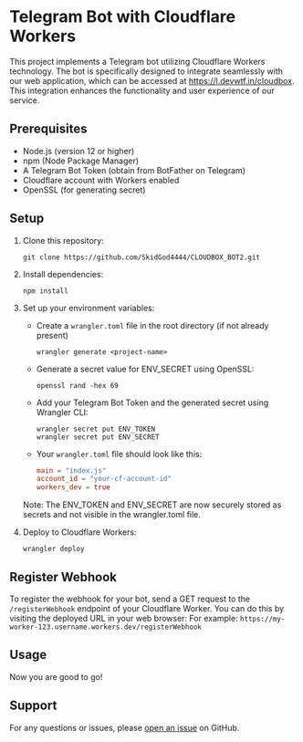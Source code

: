 # Telegram Bot with Cloudflare Workers

This project implements a Telegram bot utilizing Cloudflare Workers technology. The bot is specifically designed to integrate seamlessly with our web application, which can be accessed at https://l.devwtf.in/cloudbox. This integration enhances the functionality and user experience of our service.

## Prerequisites

- Node.js (version 12 or higher)
- npm (Node Package Manager)
- A Telegram Bot Token (obtain from BotFather on Telegram)
- Cloudflare account with Workers enabled
- OpenSSL (for generating secret)

## Setup

1. Clone this repository:

   ```
   git clone https://github.com/SkidGod4444/CLOUDBOX_BOT2.git
   ```

2. Install dependencies:

   ```
   npm install
   ```

3. Set up your environment variables:

   - Create a `wrangler.toml` file in the root directory (if not already present)

     ```
     wrangler generate <project-name>
     ```

   - Generate a secret value for ENV_SECRET using OpenSSL:

     ```
     openssl rand -hex 69
     ```

   - Add your Telegram Bot Token and the generated secret using Wrangler CLI:

     ```
     wrangler secret put ENV_TOKEN
     wrangler secret put ENV_SECRET
     ```

   - Your `wrangler.toml` file should look like this:

     ```toml
     main = "index.js"
     account_id = "your-cf-account-id"
     workers_dev = true
     ```

   Note: The ENV_TOKEN and ENV_SECRET are now securely stored as secrets and not visible in the wrangler.toml file.

4. Deploy to Cloudflare Workers:
   ```
   wrangler deploy
   ```

## Register Webhook
To register the webhook for your bot, send a GET request to the `/registerWebhook` endpoint of your Cloudflare Worker. You can do this by visiting the deployed URL in your web browser:
For example: `https://my-worker-123.username.workers.dev/registerWebhook`

## Usage

Now you are good to go!

## Support

For any questions or issues, please [open an issue](https://github.com/SkidGod4444/CLOUDBOX_BOT2/issues) on GitHub.
